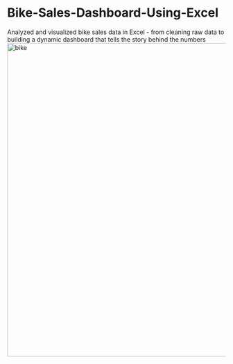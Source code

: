 # Bike-Sales-Dashboard-Using-Excel
Analyzed and visualized bike sales data in Excel - from cleaning raw data to building a dynamic dashboard that tells the story behind the numbers
<img width="1285" height="722" alt="bike" src="https://github.com/user-attachments/assets/4c4ea776-67f1-49cc-a012-e8277a9a9154" />
